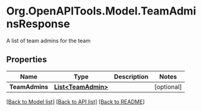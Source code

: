 # Org.OpenAPITools.Model.TeamAdminsResponse
A list of team admins for the team
## Properties

Name | Type | Description | Notes
------------ | ------------- | ------------- | -------------
**TeamAdmins** | [**List&lt;TeamAdmin&gt;**](TeamAdmin.md) |  | [optional] 

[[Back to Model list]](../README.md#documentation-for-models) [[Back to API list]](../README.md#documentation-for-api-endpoints) [[Back to README]](../README.md)

